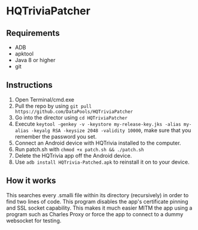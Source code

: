 # HQTriviaPatcher
## Requirements
- ADB
- apktool
- Java 8 or higher
- git
## Instructions
1. Open Terminal/cmd.exe
2. Pull the repo by using `git pull https://github.com/DataPools/HQTriviaPatcher`
3. Go into the director using `cd HQTriviaPatcher`
4. Execute ```keytool -genkey -v -keystore my-release-key.jks -alias my-alias -keyalg RSA -keysize 2048 -validity 10000```, make sure that you remember the password you set.
5. Connect an Android device with HQTrivia installed to the computer.
6. Run patch.sh with `chmod +x patch.sh && ./patch.sh`
7. Delete the HQTrivia app off the Android device.
8. Use `adb install HQTrivia-Patched.apk` to reinstall it on to your device.

## How it works
This searches every .smalli file within its directory (recursively) in order to find two lines of code. This program disables the app's certificate pinning and SSL socket capability. This makes it much easier MITM the app using a program such as Charles Proxy or force the app to connect to a dummy websocket for testing. 
